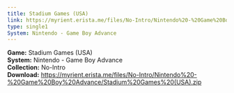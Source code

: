 ```yaml
---
title: Stadium Games (USA)
link: https://myrient.erista.me/files/No-Intro/Nintendo%20-%20Game%20Boy%20Advance/Stadium%20Games%20(USA).zip
type: single1
System: Nintendo - Game Boy Advance
---
```

<b>Game:</b> Stadium Games (USA)<br>
<b>System:</b> Nintendo - Game Boy Advance<br>
<b>Collection:</b> No-Intro<br>
<b>Download:</b> https://myrient.erista.me/files/No-Intro/Nintendo%20-%20Game%20Boy%20Advance/Stadium%20Games%20(USA).zip